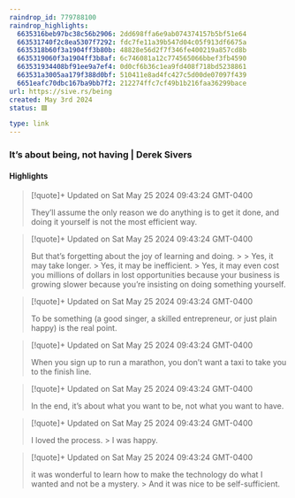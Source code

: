 ```yaml
---
raindrop_id: 779788100
raindrop_highlights:
  6635316beb97bc38c56b2906: 2dd698ffa6e9ab074374157b5bf51e64
  663531740f2c8ea5307f7292: fdc7fe11a39b547d04c05f913df6675a
  6635318b60f3a1904ff3b80b: 48828e56d2f7f346fe400219a857cd8b
  6635319060f3a1904ff3b8af: 6c746081a12c774565066bbef3fb4590
  663531934408bf91ee9a7ef4: 0d0cf6b36c1ea9fd408f718bd5238861
  663531a3005aa179f388d0bf: 510411e8ad4fc427c5d00de07097f439
  6651eafc70dbc167ba9bb7f2: 212274ffc7cf49b1b216faa36299bace
url: https://sive.rs/being
created: May 3rd 2024
status: 🟥

type: link
---
```



### It’s about being, not having | Derek Sivers



#### Highlights

> [!quote]+ Updated on Sat May 25 2024 09:43:24 GMT-0400
>
> They’ll assume the only reason we do anything is to get it done, and doing it yourself is not the most efficient way.

> [!quote]+ Updated on Sat May 25 2024 09:43:24 GMT-0400
>
> But that’s forgetting about the joy of learning and doing.
&gt;
&gt;	Yes, it may take longer.
&gt;	Yes, it may be inefficient.
&gt;	Yes, it may even cost you millions of dollars in lost opportunities because your business is growing slower because you’re insisting on doing something yourself.

> [!quote]+ Updated on Sat May 25 2024 09:43:24 GMT-0400
>
> To be something (a good singer, a skilled entrepreneur, or just plain happy) is the real point.

> [!quote]+ Updated on Sat May 25 2024 09:43:24 GMT-0400
>
> When you sign up to run a marathon, you don’t want a taxi to take you to the finish line.

> [!quote]+ Updated on Sat May 25 2024 09:43:24 GMT-0400
>
> In the end, it’s about what you want to be, not what you want to have.

> [!quote]+ Updated on Sat May 25 2024 09:43:24 GMT-0400
>
> I loved the process.
&gt;	I was happy.

> [!quote]+ Updated on Sat May 25 2024 09:43:24 GMT-0400
>
> it was wonderful to learn how to make the technology do what I wanted and not be a mystery.
&gt;	And it was nice to be self-sufficient.

